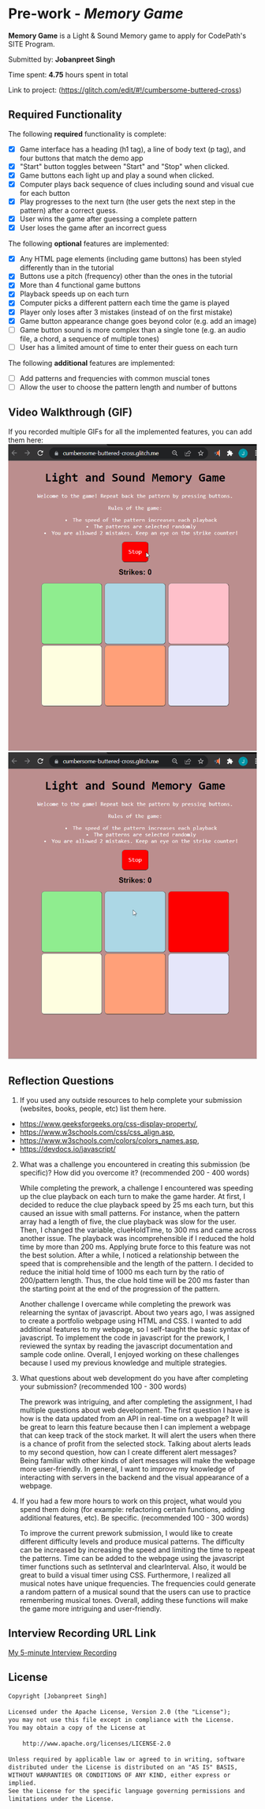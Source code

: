 # Pre-work - *Memory Game*

**Memory Game** is a Light & Sound Memory game to apply for CodePath's SITE Program. 

Submitted by: **Jobanpreet Singh**

Time spent: **4.75** hours spent in total

Link to project: (https://glitch.com/edit/#!/cumbersome-buttered-cross)

## Required Functionality

The following **required** functionality is complete:

* [x] Game interface has a heading (h1 tag), a line of body text (p tag), and four buttons that match the demo app
* [x] "Start" button toggles between "Start" and "Stop" when clicked. 
* [x] Game buttons each light up and play a sound when clicked. 
* [x] Computer plays back sequence of clues including sound and visual cue for each button
* [x] Play progresses to the next turn (the user gets the next step in the pattern) after a correct guess. 
* [x] User wins the game after guessing a complete pattern
* [x] User loses the game after an incorrect guess

The following **optional** features are implemented:

* [x] Any HTML page elements (including game buttons) has been styled differently than in the tutorial
* [x] Buttons use a pitch (frequency) other than the ones in the tutorial
* [x] More than 4 functional game buttons
* [x] Playback speeds up on each turn
* [x] Computer picks a different pattern each time the game is played
* [x] Player only loses after 3 mistakes (instead of on the first mistake)
* [x] Game button appearance change goes beyond color (e.g. add an image)
* [ ] Game button sound is more complex than a single tone (e.g. an audio file, a chord, a sequence of multiple tones)
* [ ] User has a limited amount of time to enter their guess on each turn

The following **additional** features are implemented:

- [ ] Add patterns and frequencies with common muscial tones
- [ ] Allow the user to choose the pattern length and number of buttons

## Video Walkthrough (GIF)

If you recorded multiple GIFs for all the implemented features, you can add them here:
![](https://github.com/programmerjoban/simple-memory-game/blob/main/walkthrough1.gif)
![](https://github.com/programmerjoban/simple-memory-game/blob/main/walkthrough2.gif)

## Reflection Questions
1. If you used any outside resources to help complete your submission (websites, books, people, etc) list them here. 
 * https://www.geeksforgeeks.org/css-display-property/, 
 * https://www.w3schools.com/css/css_align.asp, 
 * https://www.w3schools.com/colors/colors_names.asp, 
 * https://devdocs.io/javascript/

2. What was a challenge you encountered in creating this submission (be specific)? How did you overcome it? (recommended 200 - 400 words) 

    While completing the prework, a challenge I encountered was speeding up the clue playback on each turn to make the game harder. At first, I decided to reduce the clue playback speed by 25 ms each turn, but this caused an issue with small patterns. For instance, when the pattern array had a length of five, the clue playback was slow for the user. Then, I changed the variable, clueHoldTime, to 300 ms and came across another issue. The playback was incomprehensible if I reduced the hold time by more than 200 ms. Applying brute force to this feature was not the best solution. After a while, I noticed a relationship between the speed that is comprehensible and the length of the pattern. I decided to reduce the initial hold time of 1000 ms each turn by the ratio of 200/pattern length. Thus, the clue hold time will be 200 ms faster than the starting point at the end of the progression of the pattern.
    
    Another challenge I overcame while completing the prework was relearning the syntax of javascript. About two years ago, I was assigned to create a portfolio webpage using HTML and CSS. I wanted to add additional features to my webpage, so I self-taught the basic syntax of javascript. To implement the code in javascript for the prework, I reviewed the syntax by reading the javascript documentation and sample code online. Overall, I enjoyed working on these challenges because I used my previous knowledge and multiple strategies.

3. What questions about web development do you have after completing your submission? (recommended 100 - 300 words) 

    The prework was intriguing, and after completing the assignment, I had multiple questions about web development. The first question I have is how is the data updated from an API in real-time on a webpage? It will be great to learn this feature because then I can implement a webpage that can keep track of the stock market. It will alert the users when there is a chance of profit from the selected stock. Talking about alerts leads to my second question, how can I create different alert messages? Being familiar with other kinds of alert messages will make the webpage more user-friendly. In general, I want to improve my knowledge of interacting with servers in the backend and the visual appearance of a webpage.

4. If you had a few more hours to work on this project, what would you spend them doing (for example: refactoring certain functions, adding additional features, etc). Be specific. (recommended 100 - 300 words)
    
    To improve the current prework submission, I would like to create different difficulty levels and produce musical patterns. The difficulty can be increased by increasing the speed and limiting the time to repeat the patterns. Time can be added to the webpage using the javascript timer functions such as setInterval and clearInterval. Also, it would be great to build a visual timer using CSS. Furthermore, I realized all musical notes have unique frequencies. The frequencies could generate a random pattern of a musical sound that the users can use to practice remembering musical tones. Overall, adding these functions will make the game more intriguing and user-friendly.


## Interview Recording URL Link

[My 5-minute Interview Recording](https://www.loom.com/share/3c6b86291baa4601b155451e11fd9e6b)


## License

    Copyright [Jobanpreet Singh]

    Licensed under the Apache License, Version 2.0 (the "License");
    you may not use this file except in compliance with the License.
    You may obtain a copy of the License at

        http://www.apache.org/licenses/LICENSE-2.0

    Unless required by applicable law or agreed to in writing, software
    distributed under the License is distributed on an "AS IS" BASIS,
    WITHOUT WARRANTIES OR CONDITIONS OF ANY KIND, either express or implied.
    See the License for the specific language governing permissions and
    limitations under the License.

